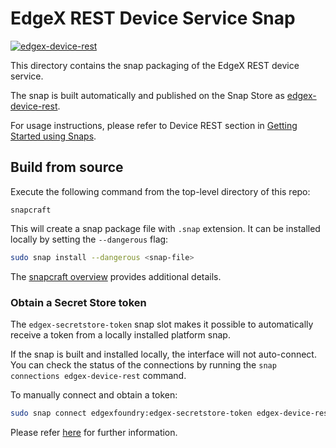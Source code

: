 # EdgeX REST Device Service Snap
[![edgex-device-rest](https://snapcraft.io/edgex-device-rest/badge.svg)](https://snapcraft.io/edgex-device-rest)

This directory contains the snap packaging of the EdgeX REST device service.

The snap is built automatically and published on the Snap Store as [edgex-device-rest].

For usage instructions, please refer to Device REST section in [Getting Started using Snaps][docs].

## Build from source
Execute the following command from the top-level directory of this repo:
```
snapcraft
```

This will create a snap package file with `.snap` extension. It can be installed locally by setting the `--dangerous` flag:
```bash
sudo snap install --dangerous <snap-file>
```

The [snapcraft overview](https://snapcraft.io/docs/snapcraft-overview) provides additional details.

### Obtain a Secret Store token
The `edgex-secretstore-token` snap slot makes it possible to automatically receive a token from a locally installed platform snap.

If the snap is built and installed locally, the interface will not auto-connect. You can check the status of the connections by running the `snap connections edgex-device-rest` command.

To manually connect and obtain a token:
```bash
sudo snap connect edgexfoundry:edgex-secretstore-token edgex-device-rest:edgex-secretstore-token
```

Please refer [here][secret-store-token] for further information.


[edgex-device-rest]: https://snapcraft.io/edgex-device-rest
[docs]: https://docs.edgexfoundry.org/2.2/getting-started/Ch-GettingStartedSnapUsers/#device-rest
[secret-store-token]: https://docs.edgexfoundry.org/2.2/getting-started/Ch-GettingStartedSnapUsers/#secret-store-token
